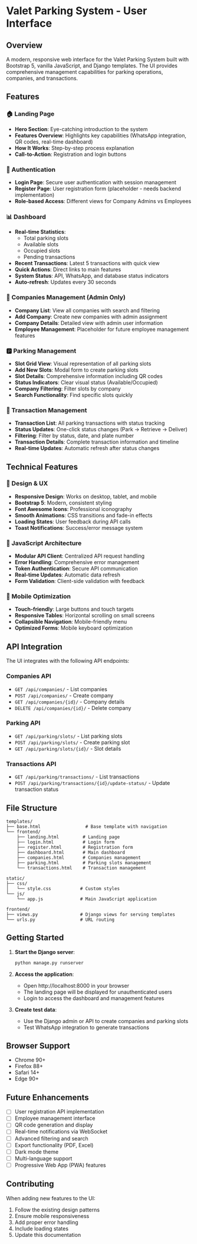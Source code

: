 # Valet Parking System - User Interface

## Overview

A modern, responsive web interface for the Valet Parking System built with Bootstrap 5, vanilla JavaScript, and Django templates. The UI provides comprehensive management capabilities for parking operations, companies, and transactions.

## Features

### 🏠 Landing Page
- **Hero Section**: Eye-catching introduction to the system
- **Features Overview**: Highlights key capabilities (WhatsApp integration, QR codes, real-time dashboard)
- **How It Works**: Step-by-step process explanation
- **Call-to-Action**: Registration and login buttons

### 🔐 Authentication
- **Login Page**: Secure user authentication with session management
- **Register Page**: User registration form (placeholder - needs backend implementation)
- **Role-based Access**: Different views for Company Admins vs Employees

### 📊 Dashboard
- **Real-time Statistics**: 
  - Total parking slots
  - Available slots
  - Occupied slots
  - Pending transactions
- **Recent Transactions**: Latest 5 transactions with quick view
- **Quick Actions**: Direct links to main features
- **System Status**: API, WhatsApp, and database status indicators
- **Auto-refresh**: Updates every 30 seconds

### 🏢 Companies Management (Admin Only)
- **Company List**: View all companies with search and filtering
- **Add Company**: Create new companies with admin assignment
- **Company Details**: Detailed view with admin user information
- **Employee Management**: Placeholder for future employee management features

### 🅿️ Parking Management
- **Slot Grid View**: Visual representation of all parking slots
- **Add New Slots**: Modal form to create parking slots
- **Slot Details**: Comprehensive information including QR codes
- **Status Indicators**: Clear visual status (Available/Occupied)
- **Company Filtering**: Filter slots by company
- **Search Functionality**: Find specific slots quickly

### 🔄 Transaction Management
- **Transaction List**: All parking transactions with status tracking
- **Status Updates**: One-click status changes (Park → Retrieve → Deliver)
- **Filtering**: Filter by status, date, and plate number
- **Transaction Details**: Complete transaction information and timeline
- **Real-time Updates**: Automatic refresh after status changes

## Technical Features

### 🎨 Design & UX
- **Responsive Design**: Works on desktop, tablet, and mobile
- **Bootstrap 5**: Modern, consistent styling
- **Font Awesome Icons**: Professional iconography
- **Smooth Animations**: CSS transitions and fade-in effects
- **Loading States**: User feedback during API calls
- **Toast Notifications**: Success/error message system

### 🔧 JavaScript Architecture
- **Modular API Client**: Centralized API request handling
- **Error Handling**: Comprehensive error management
- **Token Authentication**: Secure API communication
- **Real-time Updates**: Automatic data refresh
- **Form Validation**: Client-side validation with feedback

### 📱 Mobile Optimization
- **Touch-friendly**: Large buttons and touch targets
- **Responsive Tables**: Horizontal scrolling on small screens
- **Collapsible Navigation**: Mobile-friendly menu
- **Optimized Forms**: Mobile keyboard optimization

## API Integration

The UI integrates with the following API endpoints:

### Companies API
- `GET /api/companies/` - List companies
- `POST /api/companies/` - Create company
- `GET /api/companies/{id}/` - Company details
- `DELETE /api/companies/{id}/` - Delete company

### Parking API
- `GET /api/parking/slots/` - List parking slots
- `POST /api/parking/slots/` - Create parking slot
- `GET /api/parking/slots/{id}/` - Slot details

### Transactions API
- `GET /api/parking/transactions/` - List transactions
- `POST /api/parking/transactions/{id}/update-status/` - Update transaction status

## File Structure

```
templates/
├── base.html                 # Base template with navigation
└── frontend/
    ├── landing.html         # Landing page
    ├── login.html           # Login form
    ├── register.html        # Registration form
    ├── dashboard.html       # Main dashboard
    ├── companies.html       # Companies management
    ├── parking.html         # Parking slots management
    └── transactions.html    # Transaction management

static/
├── css/
│   └── style.css           # Custom styles
└── js/
    └── app.js              # Main JavaScript application

frontend/
├── views.py                # Django views for serving templates
└── urls.py                 # URL routing
```

## Getting Started

1. **Start the Django server**:
   ```bash
   python manage.py runserver
   ```

2. **Access the application**:
   - Open http://localhost:8000 in your browser
   - The landing page will be displayed for unauthenticated users
   - Login to access the dashboard and management features

3. **Create test data**:
   - Use the Django admin or API to create companies and parking slots
   - Test WhatsApp integration to generate transactions

## Browser Support

- Chrome 90+
- Firefox 88+
- Safari 14+
- Edge 90+

## Future Enhancements

- [ ] User registration API implementation
- [ ] Employee management interface
- [ ] QR code generation and display
- [ ] Real-time notifications via WebSocket
- [ ] Advanced filtering and search
- [ ] Export functionality (PDF, Excel)
- [ ] Dark mode theme
- [ ] Multi-language support
- [ ] Progressive Web App (PWA) features

## Contributing

When adding new features to the UI:

1. Follow the existing design patterns
2. Ensure mobile responsiveness
3. Add proper error handling
4. Include loading states
5. Update this documentation
